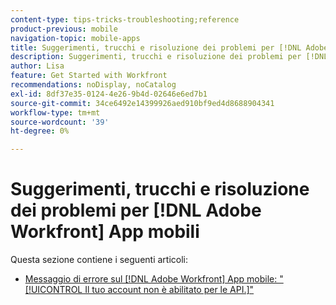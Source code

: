 ```yaml
---
content-type: tips-tricks-troubleshooting;reference
product-previous: mobile
navigation-topic: mobile-apps
title: Suggerimenti, trucchi e risoluzione dei problemi per [!DNL Adobe Workfront] App mobili
description: Suggerimenti, trucchi e risoluzione dei problemi per [!DNL Adobe Workfront] App mobili
author: Lisa
feature: Get Started with Workfront
recommendations: noDisplay, noCatalog
exl-id: 8df37e35-0124-4e26-9b4d-02646e6ed7b1
source-git-commit: 34ce6492e14399926aed910bf9ed4d8688904341
workflow-type: tm+mt
source-wordcount: '39'
ht-degree: 0%

---
```


# Suggerimenti, trucchi e risoluzione dei problemi per [!DNL Adobe Workfront] App mobili

Questa sezione contiene i seguenti articoli:

* [Messaggio di errore sul [!DNL Adobe Workfront] App mobile: &quot;[!UICONTROL Il tuo account non è abilitato per le API.]&quot;](../../../workfront-basics/mobile-apps/tips-tricks-and-troubleshooting/error-message-on-mobile-app.md)
